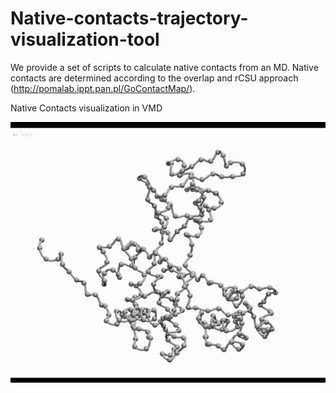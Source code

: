 # Native-contacts-trajectory-visualization-tool
We provide a set of scripts to calculate native contacts from an MD. Native contacts are determined according to the overlap and rCSU approach (http://pomalab.ippt.pan.pl/GoContactMap/).

Native Contacts visualization in VMD

![Native Contacts visualization](https://github.com/Multiscale-Modelling-of-Complex-Systems/Native-contacts-determination-from-MD/blob/main/native_contacts.gif)



